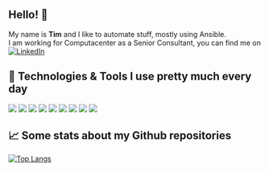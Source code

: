 ## Hello! 👋

My name is **Tim** and I like to automate stuff, mostly using Ansible.  
I am working for Computacenter as a Senior Consultant, you can find me on [![LinkedIn][1.1]][1]


## 🔧 Technologies & Tools I use pretty much every day

![](https://img.shields.io/badge/Ansible-000000?style=for-the-badge&logo=ansible&logoColor=white)
![](https://img.shields.io/badge/Bash-4EAA25?style=for-the-badge&logo=GNU%20Bash&logoColor=white)
![](https://img.shields.io/badge/Linux-FCC624?style=for-the-badge&logo=linux&logoColor=black)
![](https://img.shields.io/badge/Visual_Studio_Code-0078D4?style=for-the-badge&logo=visual%20studio%20code&logoColor=white)
![](https://img.shields.io/badge/GIT-E44C30?style=for-the-badge&logo=git&logoColor=white)
![](https://img.shields.io/badge/Docker-2CA5E0?style=for-the-badge&logo=docker&logoColor=white)
![](https://img.shields.io/badge/Python-FFD43B?style=for-the-badge&logo=python)
![](https://img.shields.io/badge/kubernetes-326ce5.svg?&style=for-the-badge&logo=kubernetes&logoColor=white)
![](https://img.shields.io/badge/GitLab-330F63?style=for-the-badge&logo=gitlab&logoColor=white)

## :chart_with_upwards_trend: Some stats about my Github repositories
[![Top Langs](https://github-readme-stats.vercel.app/api/top-langs/?username=timgrt&hide=html&layout=compact&theme=onedark)](https://github.com/timgrt/github-readme-stats)

<!-- links to social media accounts -->
[1]: https://www.linkedin.com/in/tim-gr%C3%BCtzmacher-817478109/
[1.1]: https://img.shields.io/badge/LinkedIn-0077B5?style=social&logo=linkedin&logoColor=blue
